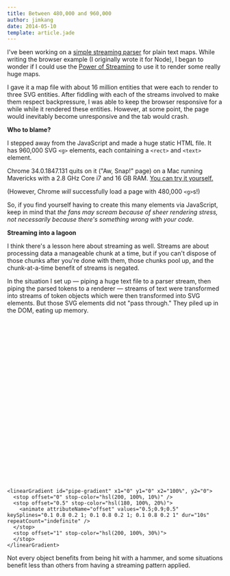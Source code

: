 ```yaml
---
title: Between 480,000 and 960,000
author: jimkang
date: 2014-05-10
template: article.jade
---
```


<style>
  .tagbox {
    font-size: 32px;
  }

  .pipe {
    fill: hsla(0, 100%, 0%, 0.0);
    stroke-width: 1;
    stroke: #888;
  }
</style>

I've been working on a [simple streaming parser](https://github.com/jimkang/roguemap-parse-stream) for plain text maps. While writing the browser example (I originally wrote it for Node), I began to wonder if I could use the [Power of Streaming](https://github.com/substack/stream-handbook) to use it to render some really huge maps.

<span class="more"></span>
I gave it a map file with about 16 million entities that were each to render to three SVG entities. After fiddling with each of the streams involved to make them respect backpressure, I was able to keep the browser responsive for a while while it rendered these entities. However, at some point, the page would inevitably become unresponsive and the tab would crash.

**Who to blame?**

I stepped away from the JavaScript and made a huge static HTML file. It has 960,000 SVG `<g>` elements, each containing a `<rect>` and `<text>` element.

Chrome 34.0.1847.131 quits on it ("Aw, Snap!" page) on a Mac running Mavericks with a 2.8 GHz Core i7 and 16 GB RAM. [You can try it yourself.](https://dl.dropboxusercontent.com/u/263768/lotsofelements.html)

(However, Chrome *will* successfully load a page with 480,000 `<g>`s!)

So, if you find yourself having to create this many elements via JavaScript, keep in mind that *the fans may scream because of sheer rendering stress, not necessarily because there's something wrong with your code.*

**Streaming into a lagoon**

I think there's a lesson here about streaming as well. Streams are about processing data a manageable chunk at a time, but if you can't dispose of those chunks after you're done with them, those chunks pool up, and the chunk-at-a-time benefit of streams is negated. 

In the situation I set up &mdash; piping a huge text file to a parser stream, then piping the parsed tokens to a renderer &mdash; streams of text were transformed into streams of token objects which were then transformed into SVG elements. But those SVG elements did not "pass through." They piled up in the DOM, eating up memory.

<svg width="800" height="600">
  <defs>
    <radialGradient id="sphere-gradient">
      <stop offset="0" stop-color="hsl(30, 100%, 80%)"/>
      <stop offset="0.75" stop-color="hsl(20, 100%, 60%)">
        <animate attributeName="offset" values="0.75;0.9;0.75" keySplines="0.1 0.8 0.2 1; 0.1 0.8 0.2 1; 0.1 0.8 0.2 1" dur="4s" repeatCount="indefinite" />
      </stop>
      <stop offset="1" stop-color="hsl(10, 100%, 50%)">
        <animate attributeName="stop-color" values="hsl(10, 100%, 50%);hsl(40, 100%, 70%);hsl(10, 100%, 50%)" keySplines="0.1 0.8 0.2 1; 0.1 0.8 0.2 1; 0.1 0.8 0.2 1" dur="4s" repeatCount="indefinite" />
      </stop>
    </radialGradient>

    <linearGradient id="pipe-gradient" x1="0" y1="0" x2="100%", y2="0">
      <stop offset="0" stop-color="hsl(200, 100%, 10%)" />
      <stop offset="0.5" stop-color="hsl(180, 100%, 20%)">
        <animate attributeName="offset" values="0.5;0.9;0.5" keySplines="0.1 0.8 0.2 1; 0.1 0.8 0.2 1; 0.1 0.8 0.2 1" dur="10s" repeatCount="indefinite" />
      </stop>
      <stop offset="1" stop-color="hsl(200, 100%, 30%)">
      </stop>
    </linearGradient>
  </defs>
  <g class="background-layer">
  </g>
  <g id="chunk-layer">
    <path xmlns="http://www.w3.org/2000/svg" id="curve2" d="M 10 100 C 200 30 300 250 350 50" stroke="black" fill="none" stroke-width="5"/>

  </g>
  <g id="static-layer">
    <g>
      <rect id="reader" x="30" y="180" width="140" height="120" fill="hsla(0, 100%, 0%, 0.0)" stroke-width="1" stroke="#888" />
      <rect class="rim" x="20" y="170" width="160" height="40" fill="green"></rect>
      <rect class="rim" x="20" y="280" width="160" height="40" fill="green"></rect>
    </g>
    <rect id="parser" x="275" y="0" width="100" height="100" fill="green"></rect>
    <rect id="renderer" x="525" y="225" width="100" height="100" fill="blue"></rect>
  </g>
  <g id="block-layer">
  </g>

</svg>  

Not every object benefits from being hit with a hammer, and some situations benefit less than others from having a streaming pattern applied.

<script type="text/javascript" src="d3.v3.js"></script>
<script type="text/javascript" src="gravitybox.js"></script>
<script type="text/javascript" src="pathanimator.js"></script>
<script type="text/javascript" src="flowcontroller.js"></script>

